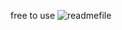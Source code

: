 free to use
![readmefile](https://github.com/bairavaswamy/Cargame/assets/121922859/1daa93ca-2bd6-4314-bc86-d9d4307e4c3b)
